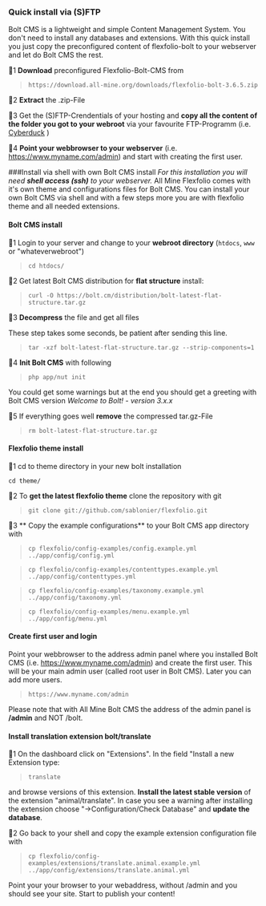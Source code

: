 ### Quick install via (S)FTP
Bolt CMS is a lightweight and simple Content Management System. You don't need to install any databases and extensions. With this quick install you just copy the preconfigured content of flexfolio-bolt to your webserver and let do Bolt CMS the rest.

:nut_and_bolt:1 **Download** preconfigured Flexfolio-Bolt-CMS from
>`https://download.all-mine.org/downloads/flexfolio-bolt-3.6.5.zip`

:nut_and_bolt:2 **Extract** the .zip-File

:nut_and_bolt:3 Get the (S)FTP-Crendentials of your hosting and **copy all the content of the folder you got to your webroot** via your favourite FTP-Programm (i.e. [Cyberduck](https://cyberduck.io/) )

:nut_and_bolt:4 **Point your webbrowser to your webserver** (i.e. https://www.myname.com/admin) and start with creating the first user.



###Install via shell with own Bolt CMS install
*For this installation you will need **shell access (ssh)** to your webserver.* All Mine Flexfolio comes with it's own theme and configurations files for Bolt CMS. You can install your own Bolt CMS via shell and with a few steps more you  are with flexfolio theme and all needed extensions.

#### Bolt CMS install
:nut_and_bolt:1 Login to your server and change to your **webroot directory** (`htdocs`, `www` or "whateverwebroot")

>`cd htdocs/`

:nut_and_bolt:2 Get latest Bolt CMS distribution for **flat structure** install:

>`curl -O https://bolt.cm/distribution/bolt-latest-flat-structure.tar.gz`

:nut_and_bolt:3 **Decompress** the file and get all files

These step takes some seconds, be patient after sending this line.

>`tar -xzf bolt-latest-flat-structure.tar.gz --strip-components=1`

:nut_and_bolt:4 **Init Bolt CMS** with following

>`php app/nut init`

You could get some warnings but at the end you should get a greeting with Bolt CMS version *Welcome to Bolt! - version 3.x.x*


:nut_and_bolt:5 If everything goes well **remove** the compressed tar.gz-File

>`rm bolt-latest-flat-structure.tar.gz`

#### Flexfolio theme install

:nut_and_bolt:1 cd to theme directory in your new bolt installation

`cd theme/`

:nut_and_bolt:2 To **get the latest flexfolio theme** clone the repository with git

>`git clone git://github.com/sablonier/flexfolio.git`

:nut_and_bolt:3 ** Copy the example configurations** to your Bolt CMS app directory with

>`cp flexfolio/config-examples/config.example.yml ../app/config/config.yml`

>`cp flexfolio/config-examples/contenttypes.example.yml ../app/config/contenttypes.yml`

>`cp flexfolio/config-examples/taxonomy.example.yml ../app/config/taxonomy.yml`

>`cp flexfolio/config-examples/menu.example.yml ../app/config/menu.yml`

#### Create first user and login

Point your webbrowser to the address admin panel where you installed Bolt CMS (i.e. https://www.myname.com/admin) and create the first user. This will be your main admin user (called root user in Bolt CMS). Later you can add more users.

>`https://www.myname.com/admin`

Please note that with All Mine Bolt CMS the address of the admin panel is **/admin** and NOT /bolt.

#### Install translation extension bolt/translate

:nut_and_bolt:1 On the dashboard click on "Extensions". In the field "Install a new Extension type:

>`translate`

and browse versions of this extension. **Install the latest stable version** of the extension "animal/translate". In case you see a warning after installing the extension choose "->Configuration/Check Database" and **update the database**.

:nut_and_bolt:2 Go back to your shell and copy the example extension configuration file with

>`cp flexfolio/config-examples/extensions/translate.animal.example.yml ../app/config/extensions/translate.animal.yml`

Point your your browser to your webaddress, without /admin and you should see your site. Start to publish your content!




